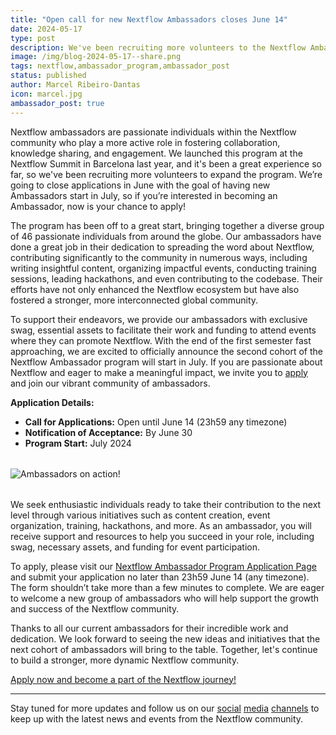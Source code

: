 ```yaml
---
title: "Open call for new Nextflow Ambassadors closes June 14"
date: 2024-05-17
type: post
description: We've been recruiting more volunteers to the Nextflow Ambasador program and the applications close in June 14. This post is an official reminder for those interested in applying! ;)
image: /img/blog-2024-05-17--share.png
tags: nextflow,ambassador_program,ambassador_post
status: published
author: Marcel Ribeiro-Dantas
icon: marcel.jpg
ambassador_post: true
---
```


Nextflow ambassadors are passionate individuals within the Nextflow community who play a more active role in fostering collaboration, knowledge sharing, and engagement. We launched this program at the Nextflow Summit in Barcelona last year, and it's been a great experience so far, so we've been recruiting more volunteers to expand the program. We’re going to close applications in June with the goal of having new Ambassadors start in July, so if you’re interested in becoming an Ambassador, now is your chance to apply!

<!-- end-archive-description -->

The program has been off to a great start, bringing together a diverse group of 46 passionate individuals from around the globe. Our ambassadors have done a great job in their dedication to spreading the word about Nextflow, contributing significantly to the community in numerous ways, including writing insightful content, organizing impactful events, conducting training sessions, leading hackathons, and even contributing to the codebase. Their efforts have not only enhanced the Nextflow ecosystem but have also fostered a stronger, more interconnected global community.

To support their endeavors, we provide our ambassadors with exclusive swag, essential assets to facilitate their work and funding to attend events where they can promote Nextflow. With the end of the first semester fast approaching, we are excited to officially announce the second cohort of the Nextflow Ambassador program will start in July. If you are passionate about Nextflow and eager to make a meaningful impact, we invite you to [apply](http://seqera.typeform.com/ambassadors/) and join our vibrant community of ambassadors.

**Application Details:**

- **Call for Applications:** Open until June 14 (23h59 any timezone)
- **Notification of Acceptance:** By June 30
- **Program Start:** July 2024

<div style="margin-top: 2rem; margin-bottom: 2rem;">
    <img src="/img/ambassadors-hackathon.jpeg" alt="Ambassadors on action!" />
</div>

We seek enthusiastic individuals ready to take their contribution to the next level through various initiatives such as content creation, event organization, training, hackathons, and more. As an ambassador, you will receive support and resources to help you succeed in your role, including swag, necessary assets, and funding for event participation.

To apply, please visit our [Nextflow Ambassador Program Application Page](http://seqera.typeform.com/ambassadors/) and submit your application no later than 23h59 June 14 (any timezone). The form shouldn’t take more than a few minutes to complete. We are eager to welcome a new group of ambassadors who will help support the growth and success of the Nextflow community.

Thanks to all our current ambassadors for their incredible work and dedication. We look forward to seeing the new ideas and initiatives that the next cohort of ambassadors will bring to the table. Together, let's continue to build a stronger, more dynamic Nextflow community.

[Apply now and become a part of the Nextflow journey!](http://seqera.typeform.com/ambassadors/)

---

Stay tuned for more updates and follow us on our [social](https://twitter.com/nextflowio) [media](https://x.com/seqeralabs) [channels](https://www.linkedin.com/company/seqera/posts/) to keep up with the latest news and events from the Nextflow community.
